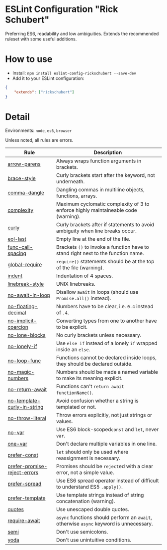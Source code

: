 ESLint Configuration "Rick Schubert"
===================================

Preferring ES6, readability and low ambiguities. Extends the recommended ruleset
with some useful additions.

# How to use
- Install: `npm install eslint-config-rickschubert --save-dev`
- Add it to your ESLint configuration:

```json
{
    "extends": ["rickschubert"]
}
```

# Detail
Environments: `node`, `es6`, `browser`

Unless noted, all rules are errors.

| Rule                                                       | Description                                                                                                                       |
|------------------------------------------------------------|-----------------------------------------------------------------------------------------------------------------------------------|
| [arrow-parens](https://eslint.org/docs/rules/arrow-parens) | Always wraps function arguments in brackets.                                                                                      |
| [brace-style](https://eslint.org/docs/rules/brace-style) | Curly brackets start after the keyword, not underneath.                                                                                      |
| [comma-dangle](https://eslint.org/docs/rules/comma-dangle) | Dangling commas in multiline objects, functions, arrays.                                                                                      |
| [complexity](https://eslint.org/docs/rules/complexity) | Maximum cyclomatic complexity of 3 to enforce highly maintaineable code (warning).                                                                                     |
| [curly](https://eslint.org/docs/rules/curly) | Curly brackets after if statements to avoid ambiguity when line breaks occur.                                                                                    |
| [eol-last](https://eslint.org/docs/rules/eol-last) | Empty line at the end of the file.                                                                                      |
| [func-call-spacing](https://eslint.org/docs/rules/func-call-spacing) | Brackets `()` to invoke a function have to stand right next to the function name.                                                                                      |
| [global-require](https://eslint.org/docs/rules/global-require) | `require()` statements should be at the top of the file (warning).                                                                                      |
| [indent](https://eslint.org/docs/rules/indent) | Indentation of 4 spaces.                                                                                      |
| [linebreak-style](https://eslint.org/docs/rules/linebreak-style) | UNIX linebreaks.                                                                                      |
| [no-await-in-loop](https://eslint.org/docs/rules/no-await-in-loop) | Disallow `await` in loops (should use `Promise.all()` instead).                                                                                      |
| [no-floating-decimal](https://eslint.org/docs/rules/no-floating-decimal) | Numbers have to be clear, i.e. `0.4` instead of `.4`.                                                                                      |
| [no-implicit-coercion](https://eslint.org/docs/rules/no-implicit-coercion) | Converting types from one to another have to be explicit.                                                                                      |
| [no-lone-blocks](https://eslint.org/docs/rules/no-lone-blocks) | No curly brackets unless necessary.                                                                           |
| [no-lonely-if](https://eslint.org/docs/rules/no-lonely-if) | Use `else if` instead of a lonely `if` wrapped inside an `else`.                                                                                       |
| [no-loop-func](https://eslint.org/docs/rules/no-loop-func) | Functions cannot be declared inside loops, they should be declared outside.                                                                                      |
| [no-magic-numbers](https://eslint.org/docs/rules/no-magic-numbers) | Numbers should be made a named variable to make its meaning explicit.                                                                                      |
| [no-return-await](https://eslint.org/docs/rules/no-return-await) | Functions can't `return await functionName()`.                                                                                      |
| [no-template-curly-in-string](https://eslint.org/docs/rules/no-template-curly-in-string) | Avoid confusion whether a string is templated or not.                                                                                      |
| [no-throw-literal](https://eslint.org/docs/rules/no-throw-literal) | Throw errors explicitly, not just strings or values.                                                                                      |
| [no-var](https://eslint.org/docs/rules/no-var) | Use ES6 block-scoped`const` and `let`, never `var`.                                                                                      |
| [one-var](https://eslint.org/docs/rules/one-var) | Don't declare multiple variables in one line.                                                                                      |
| [prefer-const](https://eslint.org/docs/rules/prefer-const) | `let` should only be used where reassignment is necessary.                                                                                      |
| [prefer-promise-reject-errors](https://eslint.org/docs/rules/prefer-promise-reject-errors) | Promises should be `reject`ed with a clear error, not a simple value.                                                                                      |
| [prefer-spread](https://eslint.org/docs/rules/prefer-spread) | Use ES6 spread operator instead of difficult to understand ES5 `.apply()`.                                                                                      |
| [prefer-template](https://eslint.org/docs/rules/prefer-template) | Use template strings instead of string concatenation (warning).                                                                                      |
| [quotes](https://eslint.org/docs/rules/quotes) | Use unescaped double quotes.                                                                                      |
| [require-await](https://eslint.org/docs/rules/require-await) | `async` functions should perform an `await`, otherwise `async` keyword is unnecessary.                                                                                      |
| [semi](https://eslint.org/docs/rules/semi) | Don't use semicolons.                                                                                      |
| [yoda](https://eslint.org/docs/rules/yoda) | Don't use unintuitive conditions.                                                                                    |
